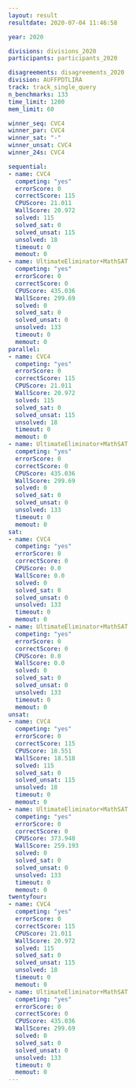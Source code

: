 ```yaml
---
layout: result
resultdate: 2020-07-04 11:46:58

year: 2020

divisions: divisions_2020
participants: participants_2020

disagreements: disagreements_2020
division: AUFFPDTLIRA
track: track_single_query
n_benchmarks: 133
time_limit: 1200
mem_limit: 60

winner_seq: CVC4
winner_par: CVC4
winner_sat: "-"
winner_unsat: CVC4
winner_24s: CVC4

sequential:
- name: CVC4
  competing: "yes"
  errorScore: 0
  correctScore: 115
  CPUScore: 21.011
  WallScore: 20.972
  solved: 115
  solved_sat: 0
  solved_unsat: 115
  unsolved: 18
  timeout: 0
  memout: 0
- name: UltimateEliminator+MathSAT
  competing: "yes"
  errorScore: 0
  correctScore: 0
  CPUScore: 435.036
  WallScore: 299.69
  solved: 0
  solved_sat: 0
  solved_unsat: 0
  unsolved: 133
  timeout: 0
  memout: 0
parallel:
- name: CVC4
  competing: "yes"
  errorScore: 0
  correctScore: 115
  CPUScore: 21.011
  WallScore: 20.972
  solved: 115
  solved_sat: 0
  solved_unsat: 115
  unsolved: 18
  timeout: 0
  memout: 0
- name: UltimateEliminator+MathSAT
  competing: "yes"
  errorScore: 0
  correctScore: 0
  CPUScore: 435.036
  WallScore: 299.69
  solved: 0
  solved_sat: 0
  solved_unsat: 0
  unsolved: 133
  timeout: 0
  memout: 0
sat:
- name: CVC4
  competing: "yes"
  errorScore: 0
  correctScore: 0
  CPUScore: 0.0
  WallScore: 0.0
  solved: 0
  solved_sat: 0
  solved_unsat: 0
  unsolved: 133
  timeout: 0
  memout: 0
- name: UltimateEliminator+MathSAT
  competing: "yes"
  errorScore: 0
  correctScore: 0
  CPUScore: 0.0
  WallScore: 0.0
  solved: 0
  solved_sat: 0
  solved_unsat: 0
  unsolved: 133
  timeout: 0
  memout: 0
unsat:
- name: CVC4
  competing: "yes"
  errorScore: 0
  correctScore: 115
  CPUScore: 18.551
  WallScore: 18.518
  solved: 115
  solved_sat: 0
  solved_unsat: 115
  unsolved: 18
  timeout: 0
  memout: 0
- name: UltimateEliminator+MathSAT
  competing: "yes"
  errorScore: 0
  correctScore: 0
  CPUScore: 373.948
  WallScore: 259.193
  solved: 0
  solved_sat: 0
  solved_unsat: 0
  unsolved: 133
  timeout: 0
  memout: 0
twentyfour:
- name: CVC4
  competing: "yes"
  errorScore: 0
  correctScore: 115
  CPUScore: 21.011
  WallScore: 20.972
  solved: 115
  solved_sat: 0
  solved_unsat: 115
  unsolved: 18
  timeout: 0
  memout: 0
- name: UltimateEliminator+MathSAT
  competing: "yes"
  errorScore: 0
  correctScore: 0
  CPUScore: 435.036
  WallScore: 299.69
  solved: 0
  solved_sat: 0
  solved_unsat: 0
  unsolved: 133
  timeout: 0
  memout: 0
---
```

